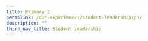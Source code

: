 ```yaml
---
title: Primary 1
permalink: /our-experiences/student-leadership/p1/
description: ""
third_nav_title: Student Leadership
---
```

